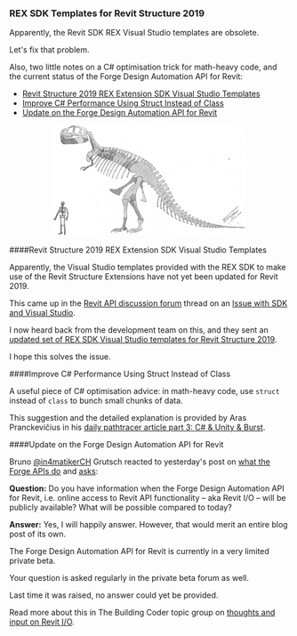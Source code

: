 <head>
<meta http-equiv="Content-Type" content="text/html; charset=utf-8">
<link rel="stylesheet" type="text/css" href="bc.css">
<!--
<script src="run_prettify.js" type="text/javascript"></script>
<script src="https://google-code-prettify.googlecode.com/svn/loader/run_prettify.js" type="text/javascript"></script>
-->
<script src="https://cdn.rawgit.com/google/code-prettify/master/loader/run_prettify.js" type="text/javascript"></script>
</head>

<!---

- C# advice: in math-heavy codes, use struct instead of class to bunch small chunks of data.
this is explained in detail by Aras Pranckevičius in his article on [daily pathtracer part 3: C# &amp; Unity &amp; Burst](http://aras-p.info/blog/2018/03/28/Daily-Pathtracer-Part-3-CSharp-Unity-Burst/)

- revit i/o status
https://twitter.com/in4matikerCH/status/1007506246134624256
Bruno Grutsch
‏@in4matikerCH
Q: Do you have information when RevitAPI / Revit I/O (this is same same?) will be available in Forge for public? What will be possible compared to today?
A: Yes, I will happily answer. However, that merits a whole blog post of its own. Private beta is on-going. Your question is asked in the private beta forum every day as well. No answer yet. More in The Building Coder topic group

Apparently, the Revit SDK REX Visual Studio templates are obsolete.
Let's fix that problem.
Also, two little notes on a C# optimisation trick for math-heavy code, and the current status of the Forge Design Automation API for Revit
&ndash; Revit Structure 2019 REX Extension SDK Visual Studio Templates
&ndash; Improve C# Performance Using Struct Instead of Class
&ndash; Update on the Forge Design Automation API for Revit...

--->

### REX SDK Templates for Revit Structure 2019

Apparently, the Revit SDK REX Visual Studio templates are obsolete.

Let's fix that problem.

Also, two little notes on a C# optimisation trick for math-heavy code, and the current status of the Forge Design Automation API for Revit:

- [Revit Structure 2019 REX Extension SDK Visual Studio Templates](#2) 
- [Improve C# Performance Using Struct Instead of Class](#3) 
- [Update on the Forge Design Automation API for Revit](#4) 

<center>
<img src="img/tyrannosaurus_skeleton.jpg" alt="Tyrannosaurus rex skeleton" width="348"/>
</center>


####<a name="2"></a>Revit Structure 2019 REX Extension SDK Visual Studio Templates

Apparently, the Visual Studio templates provided with the REX SDK to make use of the Revit Structure Extensions have not yet been updated for Revit 2019.

This came up in
the [Revit API discussion forum](http://forums.autodesk.com/t5/revit-api-forum/bd-p/160) thread
on an [Issue with SDK and Visual Studio](https://forums.autodesk.com/t5/revit-api-forum/issue-with-sdk-and-visual-studio/m-p/8070414).

I now heard back from the development team on this, and they sent
an [updated set of REX SDK Visual Studio templates for Revit Structure 2019](zip/REX_SDK_Visual_Studio_templates_2019.zip).

I hope this solves the issue.

####<a name="3"></a>Improve C# Performance Using Struct Instead of Class

A useful piece of C# optimisation advice: in math-heavy code, use `struct` instead of `class` to bunch small chunks of data.

This suggestion and the detailed explanation is provided by Aras Pranckevičius in
his [daily pathtracer article part 3: C# &amp; Unity &amp; Burst](http://aras-p.info/blog/2018/03/28/Daily-Pathtracer-Part-3-CSharp-Unity-Burst.).


####<a name="4"></a>Update on the Forge Design Automation API for Revit 

Bruno [@in4matikerCH](https://twitter.com/in4matikerCH) Grutsch reacted to yesterday's post
on [what the Forge APIs do](http://thebuildingcoder.typepad.com/blog/2018/06/forge-for-aec-and-bim360-overview.html#3)
and [asks](https://twitter.com/in4matikerCH/status/1007506246134624256):

**Question:** Do you have information when the Forge Design Automation API for Revit, i.e. online access to Revit API functionality &ndash; aka Revit I/O &ndash; will be publicly available? What will be possible compared to today?

**Answer:** Yes, I will happily answer. However, that would merit an entire blog post of its own.

The Forge Design Automation API for Revit is currently in a very limited private beta.

Your question is asked regularly in the private beta forum as well.

Last time it was raised, no answer could yet be provided.

Read more about this in The Building Coder topic group
on [thoughts and input on Revit I/O](http://thebuildingcoder.typepad.com/blog/about-the-author.html#5.28b).
